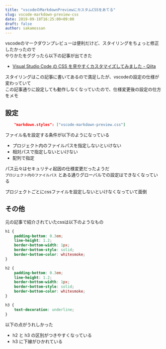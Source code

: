 ```yaml
---
title: "vscodeのMarkdownPreviewにカスタムCSSをあてる"
slug: vscode-markdown-preview-css
date: 2019-09-18T16:25:00+09:00
draft: false
author: sakamossan
---
```


vscodeのマークダウンプレビューは便利だけど、スタイリングをちょっと修正したかったので  
やりかたをググったら以下の記事が出てきた

- [Visual Studio Code の CSS を見やすくカスタマイズしてみました - Qiita](https://qiita.com/08thse/items/205eea7ed85188ae38bf)

スタイリングはこの記事に書いてあるので満足したが、vscodeの設定の仕様が変わっていて  
この記事通りに設定しても動作しなくなっていたので、仕様変更後の設定の仕方をメモ

## 設定

```json
    "markdown.styles": ["vscode-markdown-preview.css"]
```

ファイル名を設定する条件が以下のようになっている

- プロジェクト内のファイルパスを指定しないといけない
- 相対パスで指定しないといけない
- 配列で指定

パス云々はセキュリティ起因の仕様変更だったようだ  
`プロジェクト内のファイルパス` とある通りグローバルでの設定はできなくなっている

プロジェクトごとにcssファイルを設定しないといけなくなっていて面倒


## その他

元の記事で紹介されていたcssは以下のようなもの

```css
h1 {
    padding-bottom: 0.3em;
    line-height: 1.2;
    border-bottom-width: 1px;
    border-bottom-style: solid;
    border-bottom-color: whitesmoke;
}

h2 {
    padding-bottom: 0.3em;
    line-height: 1.2;
    border-bottom-width: 1px;
    border-bottom-style: solid;
    border-bottom-color: whitesmoke;
}

h3 {
    text-decoration: underline;
}
```

以下の点がうれしかった

- h2 と h3 の区別がつきやすくなっている
- h3 に下線がひかれている
